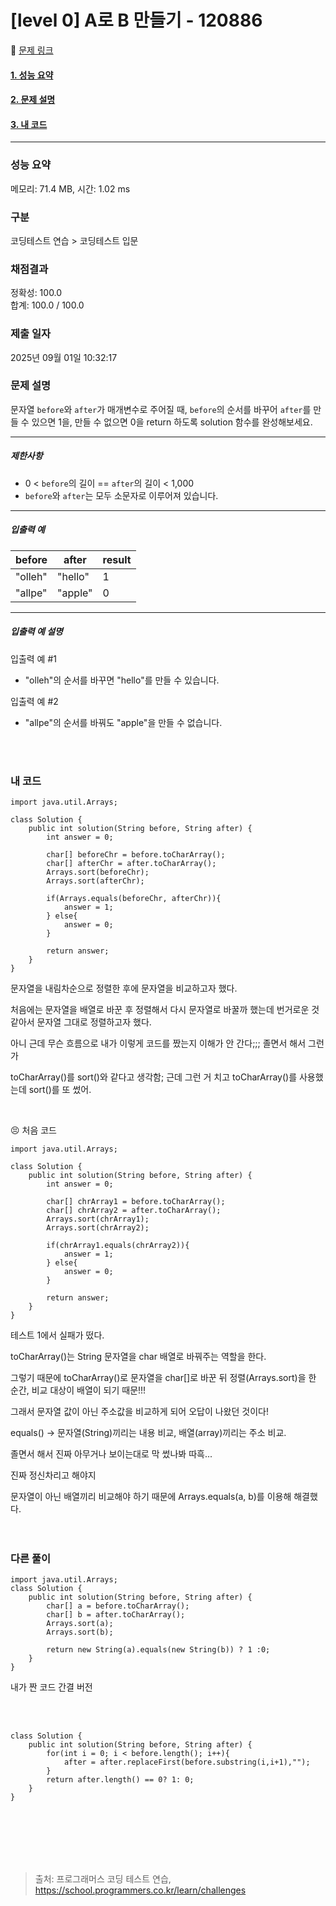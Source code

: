 # [level 0] A로 B 만들기 - 120886 

🔗 [문제 링크](https://school.programmers.co.kr/learn/courses/30/lessons/120886) 

#### [1. 성능 요약](#성능-요약)
#### [2. 문제 설명](#문제-설명)
#### [3. 내 코드](#내-코드)

<hr>

### 성능 요약

메모리: 71.4 MB, 시간: 1.02 ms

### 구분

코딩테스트 연습 > 코딩테스트 입문

### 채점결과

정확성: 100.0<br/>합계: 100.0 / 100.0

### 제출 일자

2025년 09월 01일 10:32:17

### 문제 설명

<p>문자열 <code>before</code>와 <code>after</code>가 매개변수로 주어질 때, <code>before</code>의 순서를 바꾸어 <code>after</code>를 만들 수 있으면 1을, 만들 수 없으면 0을 return 하도록 solution 함수를 완성해보세요.</p>

<hr>

<h5>제한사항</h5>

<ul>
<li>0 &lt; <code>before</code>의 길이 == <code>after</code>의 길이 &lt; 1,000</li>
<li><code>before</code>와 <code>after</code>는 모두 소문자로 이루어져 있습니다.</li>
</ul>

<hr>

<h5>입출력 예</h5>
<table class="table">
        <thead><tr>
<th>before</th>
<th>after</th>
<th>result</th>
</tr>
</thead>
        <tbody><tr>
<td>"olleh"</td>
<td>"hello"</td>
<td>1</td>
</tr>
<tr>
<td>"allpe"</td>
<td>"apple"</td>
<td>0</td>
</tr>
</tbody>
      </table>
<hr>

<h5>입출력 예 설명</h5>

<p>입출력 예 #1</p>

<ul>
<li>"olleh"의 순서를 바꾸면 "hello"를 만들 수 있습니다.</li>
</ul>

<p>입출력 예 #2</p>

<ul>
<li>"allpe"의 순서를 바꿔도 "apple"을 만들 수 없습니다.</li>
</ul>


<br>
<br>

### 내 코드
````
import java.util.Arrays;
 
class Solution {
    public int solution(String before, String after) {
        int answer = 0;
        
        char[] beforeChr = before.toCharArray();
        char[] afterChr = after.toCharArray();
        Arrays.sort(beforeChr); 
        Arrays.sort(afterChr);
 
        if(Arrays.equals(beforeChr, afterChr)){
            answer = 1;
        } else{
            answer = 0;
        }
        
        return answer;
    }
}
````
문자열을 내림차순으로 정렬한 후에 문자열을 비교하고자 했다.

처음에는 문자열을 배열로 바꾼 후 정렬해서 다시 문자열로 바꿀까 했는데 번거로운 것 같아서 문자열 그대로 정렬하고자 했다.

아니 근데 무슨 흐름으로 내가 이렇게 코드를 짰는지 이해가 안 간다;;; 졸면서 해서 그런가

toCharArray()를 sort()와 같다고 생각함; 근데 그런 거 치고 toCharArray()를 사용했는데 sort()를 또 썼어.

<br>

😣 처음 코드
````
import java.util.Arrays;
 
class Solution {
    public int solution(String before, String after) {
        int answer = 0;
        
        char[] chrArray1 = before.toCharArray();
        char[] chrArray2 = after.toCharArray();
        Arrays.sort(chrArray1);
        Arrays.sort(chrArray2);
 
        if(chrArray1.equals(chrArray2)){
            answer = 1;
        } else{
            answer = 0;
        }
        
        return answer;
    }
}
```` 


테스트 1에서 실패가 떴다.

toCharArray()는 String 문자열을 char 배열로 바꿔주는 역할을 한다.

그렇기 때문에 toCharArray()로 문자열을 char[]로 바꾼 뒤 정렬(Arrays.sort)을 한 순간, 비교 대상이 배열이 되기 때문!!!

그래서 문자열 값이 아닌 주소값을 비교하게 되어 오답이 나왔던 것이다!

equals() → 문자열(String)끼리는 내용 비교, 배열(array)끼리는 주소 비교.

졸면서 해서 진짜 아무거나 보이는대로 막 썼나봐 따흑...

진짜 정신차리고 해야지

문자열이 아닌 배열끼리 비교해야 하기 때문에 Arrays.equals(a, b)를 이용해 해결했다.
<br><br><br>

### 다른 풀이
````
import java.util.Arrays;
class Solution {
    public int solution(String before, String after) {
        char[] a = before.toCharArray();
        char[] b = after.toCharArray();
        Arrays.sort(a);
        Arrays.sort(b);
 
        return new String(a).equals(new String(b)) ? 1 :0;
    }
}
````
내가 짠 코드 간결 버전

<br><br>

````
class Solution {
    public int solution(String before, String after) {
        for(int i = 0; i < before.length(); i++){
            after = after.replaceFirst(before.substring(i,i+1),"");
        }
        return after.length() == 0? 1: 0;
    }
}
````


<br><br><br><br><br>

> 출처: 프로그래머스 코딩 테스트 연습, https://school.programmers.co.kr/learn/challenges
